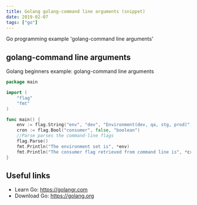```yaml
---
title: Golang golang-command line arguments (snippet)
date: 2019-02-07
tags: ["go"]
---
```

Go programming example 'golang-command line arguments'


## golang-command line arguments

Golang beginners example: golang-command line arguments

```go
package main

import (
	"flag"
	"fmt"
)

func main() {
	env := flag.String("env", "dev", "Environment(dev, qa, stg, prod)")
	cron := flag.Bool("consumer", false, "boolean")
	//Parse parses the command-line flags
	flag.Parse()
	fmt.Println("The environment set is", *env)
	fmt.Println("The consumer flag retrieved from command line is", *cron)
}

```

## Useful links

- Learn Go: https://golangr.com
- Download Go: https://golang.org
